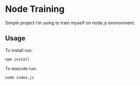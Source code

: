 # Node Training
Simple project i'm using to train myself on node.js environment.

## Usage
To install run:
```
npm install
```
To execute run:
```
node index.js
```
